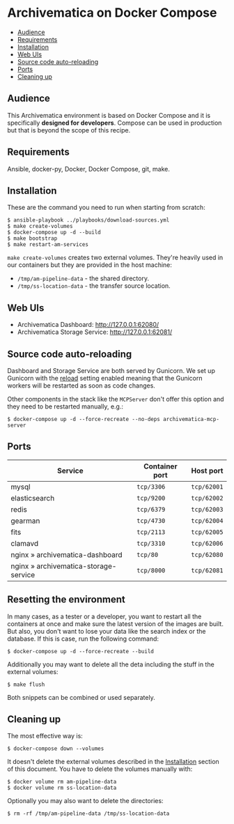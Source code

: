 # Archivematica on Docker Compose

- [Audience](#audience)
- [Requirements](#requirements)
- [Installation](#installation)
- [Web UIs](#web-uis)
- [Source code auto-reloading](#source-code-auto-reloading)
- [Ports](#ports)
- [Cleaning up](#cleaning-up)

## Audience

This Archivematica environment is based on Docker Compose and it is specifically
**designed for developers**. Compose can be used in production but that is
beyond the scope of this recipe.

## Requirements

Ansible, docker-py, Docker, Docker Compose, git, make.

## Installation

These are the command you need to run when starting from scratch:

    $ ansible-playbook ../playbooks/download-sources.yml
    $ make create-volumes
    $ docker-compose up -d --build
    $ make bootstrap
    $ make restart-am-services

`make create-volumes` creates two external volumes. They're heavily used in our
containers but they are provided in the host machine:

- `/tmp/am-pipeline-data` - the shared directory.
- `/tmp/ss-location-data` - the transfer source location.

## Web UIs

- Archivematica Dashboard: http://127.0.0.1:62080/
- Archivematica Storage Service: http://127.0.0.1:62081/

## Source code auto-reloading

Dashboard and Storage Service are both served by Gunicorn. We set up Gunicorn
with the [reload](http://docs.gunicorn.org/en/stable/settings.html#reload)
setting enabled meaning that the Gunicorn workers will be restarted as soon as
code changes.

Other components in the stack like the `MCPServer` don't offer this option and
they need to be restarted manually, e.g.:

    $ docker-compose up -d --force-recreate --no-deps archivematica-mcp-server

## Ports

| Service                                 | Container port | Host port   |
| --------------------------------------- | -------------- | ----------- |
| mysql                                   | `tcp/3306`     | `tcp/62001` |
| elasticsearch                           | `tcp/9200`     | `tcp/62002` |
| redis                                   | `tcp/6379`     | `tcp/62003` |
| gearman                                 | `tcp/4730`     | `tcp/62004` |
| fits                                    | `tcp/2113`     | `tcp/62005` |
| clamavd                                 | `tcp/3310`     | `tcp/62006` |
| nginx » archivematica-dashboard         | `tcp/80`       | `tcp/62080` |
| nginx » archivematica-storage-service   | `tcp/8000`     | `tcp/62081` |

## Resetting the environment

In many cases, as a tester or a developer, you want to restart all the
containers at once and make sure the latest version of the images are built.
But also, you don't want to lose your data like the search index or the
database. If this is case, run the following command:

    $ docker-compose up -d --force-recreate --build

Additionally you may want to delete all the deta including the stuff in the
external volumes:

    $ make flush

Both snippets can be combined or used separately.

## Cleaning up

The most effective way is:

    $ docker-compose down --volumes

It doesn't delete the external volumes described in the
[Installation](#installation) section of this document. You have to delete the
volumes manually with:

    $ docker volume rm am-pipeline-data
    $ docker volume rm ss-location-data

Optionally you may also want to delete the directories:

    $ rm -rf /tmp/am-pipeline-data /tmp/ss-location-data

